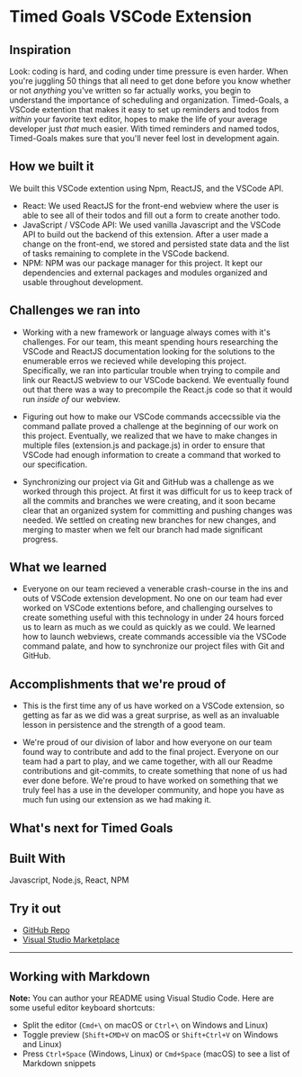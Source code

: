 # Timed Goals VSCode Extension

## Inspiration

Look: coding is hard, and coding under time pressure is even harder. When you're juggling 50 things that all need to get done before you know whether or not _anything_ you've written so far actually works, you begin to understand the importance of scheduling and organization. Timed-Goals, a VSCode extention that makes it easy to set up reminders and todos from _within_ your favorite text editor, hopes to make the life of your average developer just _that_ much easier. With timed reminders and named todos, Timed-Goals makes sure that you'll never feel lost in development again.

## How we built it
We built this VSCode extention using Npm, ReactJS, and the VSCode API.
* React: We used ReactJS for the front-end webview where the user is able to see all of their todos and fill out a form to create another todo.
* JavaScript / VSCode API: We used vanilla Javascript and the VSCode API to build out the backend of this extension. After a user made a change on the front-end, we stored and persisted state data and the list of tasks remaining to complete in the VSCode backend.
* NPM: NPM was our package manager for this project. It kept our dependencies and external packages and modules organized and usable throughout development.


## Challenges we ran into

* Working with a new framework or language always comes with it's challenges. For our team, this meant spending hours researching the VSCode and ReactJS documentation looking for the solutions to the enumerable erros we recieved while developing this project. Specifically, we ran into particular trouble when trying to compile and link our ReactJS webview to our VSCode backend. We eventually found out that there was a way to precompile the React.js code so that it would run _inside of_ our webview.

* Figuring out how to make our VSCode commands accecssible via the command pallate proved a challenge at the beginning of our work on this project. Eventually, we realized that we have to make changes in multiple files (extension.js and package.js) in order to ensure that VSCode had enough information to create a command that worked to our specification.

* Synchronizing our project via Git and GitHub was a challenge as we worked through this project. At first it was difficult for us to keep track of all the commits and branches we were creating, and it soon became clear that an organized system for committing and pushing changes was needed. We settled on creating new branches for new changes, and merging to master when we felt our branch had made significant progress.

## What we learned
* Everyone on our team recieved a venerable crash-course in the ins and outs of VSCode extension development. No one on our team had ever worked on VSCode extentions before, and challenging ourselves to create something useful with this technology in under 24 hours forced us to learn as much as we could as quickly as we could. We learned how to launch webviews, create commands accessible via the VSCode command palate, and how to synchronize our project files with Git and GitHub.


## Accomplishments that we're proud of

* This is the first time any of us have worked on a VSCode extension, so getting as far as we did was a great surprise, as well as an invaluable lesson in persistence and the strength of a good team.

* We're proud of our division of labor and how everyone on our team found way to contribute and add to the final project. Everyone on our team had a part to play, and we came together, with all our Readme contributions and git-commits, to create something that none of us had ever done before. We're proud to have worked on something that we truly feel has a use in the developer community, and hope you have as much fun using our extension as we had making it.


## What's next for Timed Goals


## Built With
Javascript, Node.js, React, NPM

## Try it out
* [GitHub Repo](https://github.com/chenmasterandrew/timed-goals)
* [Visual Studio Marketplace]()



-----------------------------------------------------------------------------------------------------------

## Working with Markdown

**Note:** You can author your README using Visual Studio Code.  Here are some useful editor keyboard shortcuts:

* Split the editor (`Cmd+\` on macOS or `Ctrl+\` on Windows and Linux)
* Toggle preview (`Shift+CMD+V` on macOS or `Shift+Ctrl+V` on Windows and Linux)
* Press `Ctrl+Space` (Windows, Linux) or `Cmd+Space` (macOS) to see a list of Markdown snippets
